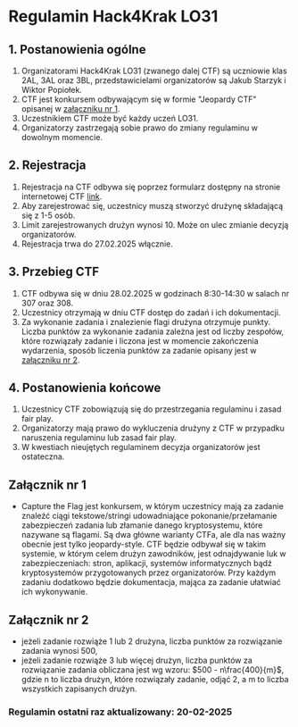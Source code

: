 # Regulamin Hack4Krak LO31

## 1. Postanowienia ogólne

1. Organizatorami Hack4Krak LO31 (zwanego dalej CTF) są uczniowie klas 2AL, 3AL oraz 3BL, przedstawicielami organizatorów są Jakub Starzyk i Wiktor Popiołek.
2. CTF jest konkursem odbywającym się w formie "Jeopardy CTF" opisanej w [załączniku nr 1](#załącznik-nr-1).
3. Uczestnikiem CTF może być każdy uczeń LO31.
4. Organizatorzy zastrzegają sobie prawo do zmiany regulaminu w dowolnym momencie.

## 2. Rejestracja

1. Rejestracja na CTF odbywa się poprzez formularz dostępny na stronie internetowej CTF [link](https://hack4krak.pl/register).
2. Aby zarejestrować się, uczestnicy muszą stworzyć drużynę składającą się z 1-5 osób.
3. Limit zarejestrowanych drużyn wynosi 10. Może on ulec zmianie decyzją organizatorów.
4. Rejestracja trwa do 27.02.2025 włącznie.

## 3. Przebieg CTF

1. CTF odbywa się w dniu 28.02.2025 w godzinach 8:30-14:30 w salach nr 307 oraz 308.
2. Uczestnicy otrzymają w dniu CTF dostęp do zadań i ich dokumentacji.
3. Za wykonanie zadania i znalezienie flagi drużyna otrzymuje punkty. Liczba punktów za wykonanie zadania zależna jest od liczby zespołów, które rozwiązały zadanie i liczona jest w momencie zakończenia wydarzenia, sposób liczenia punktów za zadanie opisany jest w [załączniku nr 2](#załącznik-nr-2).

## 4. Postanowienia końcowe

1. Uczestnicy CTF zobowiązują się do przestrzegania regulaminu i zasad fair play.
2. Organizatorzy mają prawo do wykluczenia drużyny z CTF w przypadku naruszenia regulaminu lub zasad fair play.
3. W kwestiach nieujętych regulaminem decyzja organizatorów jest ostateczna.

## Załącznik nr 1

- Capture the Flag jest konkursem, w którym uczestnicy mają za zadanie znaleźć ciągi tekstowe/stringi udowadniające pokonanie/przełamanie zabezpieczeń zadania lub złamanie danego kryptosystemu, które nazywane są flagami. Są dwa główne warianty CTFa, ale dla nas ważny obecnie jest tylko jeopardy-style. CTF będzie odbywał się w takim systemie, w którym celem drużyn zawodników, jest odnajdywanie luk w zabezpieczeniach: stron, aplikacji, systemów informatycznych bądź kryptosystemów przygotowanych przez organizatorów. Przy każdym zadaniu dodatkowo będzie dokumentacja, mająca za zadanie ułatwiać ich wykonywanie. 

## Załącznik nr 2

- jeżeli zadanie rozwiąże 1 lub 2 drużyna, liczba punktów za rozwiązanie zadania wynosi 500,
- jeżeli zadanie rozwiąże 3 lub więcej drużyn, liczba punktów za rozwiązanie zadania obliczana jest wg wzoru: $500 - n\frac{400}{m}$, gdzie n to liczba drużyn, które rozwiązały zadanie, odjąć 2, a m to liczba wszystkich zapisanych drużyn.

### Regulamin ostatni raz aktualizowany: 20-02-2025